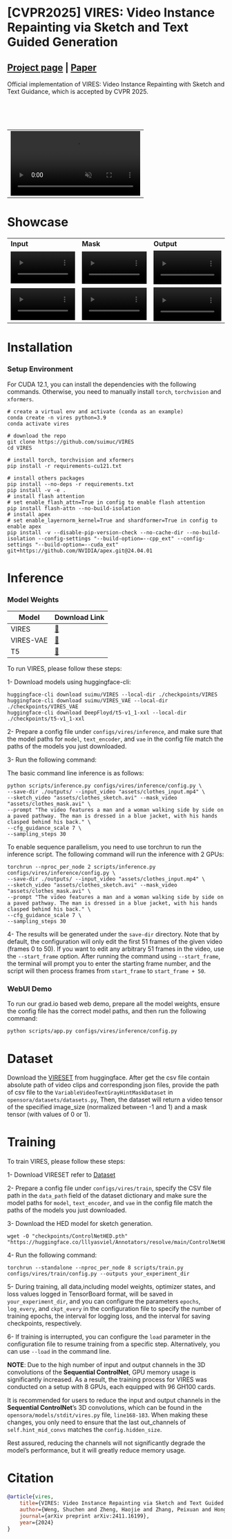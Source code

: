 # [CVPR2025] VIRES: Video Instance Repainting via Sketch and Text Guided Generation
## [Project page](https://hjzheng.net/projects/VIRES/) | [Paper](https://arxiv.org/abs/2411.16199)
Official implementation of VIRES: Video Instance Repainting with Sketch and Text Guidance, which is accepted by CVPR 2025.

<table align='center' border="0" style="width: 100%; text-align: center; margin-top: 80px;">
  <tr>
    <td>
      <video align='center' src="https://github.com/user-attachments/assets/f62f2b6d-9846-40be-a976-56cc7d5a8a5b" muted autoplay loop></video>
    </td>
  </tr>
</table>

# Showcase

<table border="0" style="width: 100%; text-align: left; margin-top: 20px;">
  <tr>
    <td><strong>Input</strong></td>
    <td><strong>Mask</strong></td>
    <td><strong>Output</strong></td>
  </tr>
  <tr>
      <td>
          <video src="https://hjzheng.net/projects/VIRES/Teasers/car/input.mp4" width="100%" controls autoplay loop></video>
      </td>
      <td>
          <video src="https://hjzheng.net/projects/VIRES/Teasers/car/mask.mp4" width="100%" controls autoplay loop></video>
      </td>
       <td>
          <video src="https://hjzheng.net/projects/VIRES/Teasers/car/VIRES.mp4" width="100%" controls autoplay loop></video>
     </td>
  </tr>
  <tr>
      <td>
          <video src="https://hjzheng.net/projects/VIRES/Teasers/dog/input.mp4" width="100%" controls autoplay loop></video>
      </td>
       <td>
          <video src="https://hjzheng.net/projects/VIRES/Teasers/dog/mask.mp4" width="100%" controls autoplay loop></video>
     </td>
      <td>
          <video src="https://hjzheng.net/projects/VIRES/Teasers/dog/VIRES.mp4" width="100%" controls autoplay loop></video>
     </td>
  </tr>
</table>

# Installation
### Setup Environment
For CUDA 12.1, you can install the dependencies with the following commands. Otherwise, you need to manually install `torch`, `torchvision` and `xformers`.
```shell
# create a virtual env and activate (conda as an example)
conda create -n vires python=3.9
conda activate vires

# download the repo
git clone https://github.com/suimuc/VIRES
cd VIRES

# install torch, torchvision and xformers
pip install -r requirements-cu121.txt

# install others packages
pip install --no-deps -r requirements.txt
pip install -v -e .
# install flash attention
# set enable_flash_attn=True in config to enable flash attention
pip install flash-attn --no-build-isolation
# install apex
# set enable_layernorm_kernel=True and shardformer=True in config to enable apex
pip install -v --disable-pip-version-check --no-cache-dir --no-build-isolation --config-settings "--build-option=--cpp_ext" --config-settings "--build-option=--cuda_ext" git+https://github.com/NVIDIA/apex.git@24.04.01
```

# Inference
### Model Weights
| Model     | Download Link|
|-----------| ----------------------------------------------- |
| VIRES     | [:link:](https://huggingface.co/suimu/VIRES) |
| VIRES-VAE | [:link:](https://huggingface.co/suimu/VIRES_VAE) |
| T5        | [:link:](https://huggingface.co/DeepFloyd/t5-v1_1-xxl) |

To run VIRES, please follow these steps:

1- Download models using huggingface-cli:
```shell
huggingface-cli download suimu/VIRES --local-dir ./checkpoints/VIRES
huggingface-cli download suimu/VIRES_VAE --local-dir ./checkpoints/VIRES_VAE
huggingface-cli download DeepFloyd/t5-v1_1-xxl --local-dir ./checkpoints/t5-v1_1-xxl
```
2- Prepare a config file under `configs/vires/inference`, and make sure that the model paths 
for `model`, `text_encoder`, and `vae` in the config file match the paths of the models you just downloaded.

3- Run the following command:

The basic command line inference is as follows:
```shell
python scripts/inference.py configs/vires/inference/config.py \
--save-dir ./outputs/ --input_video "assets/clothes_input.mp4" \
--sketch_video "assets/clothes_sketch.avi" --mask_video "assets/clothes_mask.avi" \
--prompt "The video features a man and a woman walking side by side on a paved pathway. The man is dressed in a blue jacket, with his hands clasped behind his back." \
--cfg_guidance_scale 7 \
--sampling_steps 30
```
To enable sequence parallelism, you need to use torchrun to run the inference script. 
The following command will run the inference with 2 GPUs:
```shell
torchrun --nproc_per_node 2 scripts/inference.py configs/vires/inference/config.py \
--save-dir ./outputs/ --input_video "assets/clothes_input.mp4" \
--sketch_video "assets/clothes_sketch.avi" --mask_video "assets/clothes_mask.avi" \
--prompt "The video features a man and a woman walking side by side on a paved pathway. The man is dressed in a blue jacket, with his hands clasped behind his back." \
--cfg_guidance_scale 7 \
--sampling_steps 30
```

4- The results will be generated under the `save-dir` directory. Note that by default, 
the configuration will only edit the first 51 frames of the given video (frames 0 to 50). 
If you want to edit any arbitrary 51 frames in the video, use the `--start_frame` option. 
After running the command using `--start_frame`, the terminal will prompt you to enter the starting frame number, 
and the script will then process frames from `start_frame` to `start_frame + 50`.
### WebUI Demo
To run our grad.io based web demo, prepare all the model weights, 
ensure the config file has the correct model paths, and then run the following command:
```shell
python scripts/app.py configs/vires/inference/config.py
```

# Dataset
Download the [VIRESET](https://huggingface.co/datasets/suimu/VIRESET) from huggingface. After get the csv file contain 
absolute path of video clips and corresponding json files, 
provide the path of csv file to the `VariableVideoTextGrayHintMaskDataset` in `opensora/datasets/datasets.py`, 
Then, the dataset will return a video tensor of the specified image_size (normalized between -1 and 1) 
and a mask tensor (with values of 0 or 1).


# Training
To train VIRES, please follow these steps:

1- Download VIRESET refer to [Dataset](#dataset)

2- Prepare a config file under `configs/vires/train`, specify the CSV file path in the `data_path` field 
of the dataset dictionary and make sure the model paths  for `model`, `text_encoder`, and `vae` in the config file 
match the paths of the models you just downloaded.

3- Download the HED model for sketch generation.
```shell
wget -O "checkpoints/ControlNetHED.pth" "https://huggingface.co/lllyasviel/Annotators/resolve/main/ControlNetHED.pth"
```

4- Run the following command:
```shell
torchrun --standalone --nproc_per_node 8 scripts/train.py configs/vires/train/config.py --outputs your_experiment_dir
```
5- During training, 
all data,including model weights, optimizer states, and loss values logged in TensorBoard format,
will be saved in `your_experiment_dir`, and you can configure the parameters `epochs`, `log_every`, 
and `ckpt_every` in the configuration file to specify the number of training epochs, 
the interval for logging loss, and the interval for saving checkpoints, respectively.

6- If training is interrupted, you can configure the `load` parameter in the configuration file 
to resume training from a specific step. Alternatively, you can use `--load` in the command line.

**NOTE**: Due to the high number of input and output channels in the 3D convolutions of the **Sequential ControlNet**, 
GPU memory usage is significantly increased. As a result, the training process for VIRES 
was conducted on a setup with 8 GPUs, each equipped with 96 GH100 cards. 

It is recommended for users to reduce the input and output channels in the **Sequential ControlNet**’s 3D convolutions, 
which can be found in the `opensora/models/stdit/vires.py` file, `line168-183`. 
When making these changes, you only need to ensure that the last out_channels of `self.hint_mid_convs` matches the `config.hidden_size`.

Rest assured, reducing the channels will not significantly degrade the model’s performance, but it will greatly reduce memory usage.

# Citation
```bibtex
@article{vires,
    title={VIRES: Video Instance Repainting via Sketch and Text Guided Generation},
    author={Weng, Shuchen and Zheng, Haojie and Zhang, Peixuan and Hong, Yuchen and Jiang, Han and Li, Si and Shi, Boxin},
    journal={arXiv preprint arXiv:2411.16199},
    year={2024}
}
```
